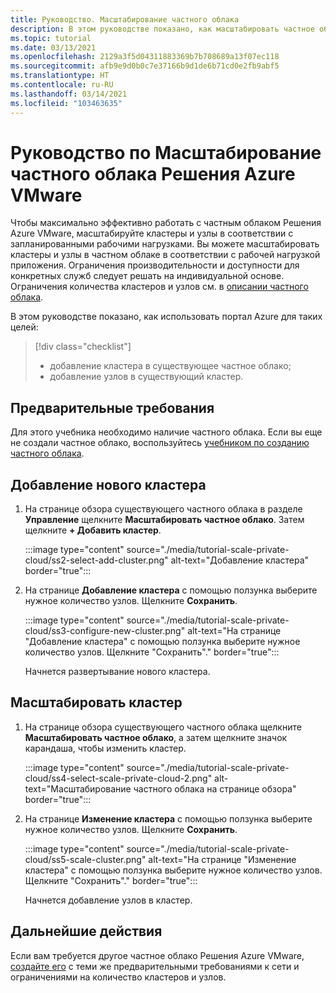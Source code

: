 ```yaml
---
title: Руководство. Масштабирование частного облака
description: В этом руководстве показано, как масштабировать частное облако Решения Azure VMware с помощью портала Azure.
ms.topic: tutorial
ms.date: 03/13/2021
ms.openlocfilehash: 2129a3f5d04311883369b7b708689a13f07ec118
ms.sourcegitcommit: afb9e9d0b0c7e37166b9d1de6b71cd0e2fb9abf5
ms.translationtype: HT
ms.contentlocale: ru-RU
ms.lasthandoff: 03/14/2021
ms.locfileid: "103463635"
---
```

# <a name="tutorial-scale-an-azure-vmware-solution-private-cloud"></a>Руководство по Масштабирование частного облака Решения Azure VMware

Чтобы максимально эффективно работать с частным облаком Решения Azure VMware, масштабируйте кластеры и узлы в соответствии с запланированными рабочими нагрузками. Вы можете масштабировать кластеры и узлы в частном облаке в соответствии с рабочей нагрузкой приложения. Ограничения производительности и доступности для конкретных служб следует решать на индивидуальной основе. Ограничения количества кластеров и узлов см. в [описании частного облака](concepts-private-clouds-clusters.md).

В этом руководстве показано, как использовать портал Azure для таких целей:

> [!div class="checklist"]
> * добавление кластера в существующее частное облако;
> * добавление узлов в существующий кластер.

## <a name="prerequisites"></a>Предварительные требования

Для этого учебника необходимо наличие частного облака. Если вы еще не создали частное облако, воспользуйтесь [учебником по созданию частного облака](tutorial-create-private-cloud.md). 

## <a name="add-a-new-cluster"></a>Добавление нового кластера

1. На странице обзора существующего частного облака в разделе **Управление** щелкните **Масштабировать частное облако**. Затем щелкните **+ Добавить кластер**.

   :::image type="content" source="./media/tutorial-scale-private-cloud/ss2-select-add-cluster.png" alt-text="Добавление кластера" border="true":::

1. На странице **Добавление кластера** с помощью ползунка выберите нужное количество узлов. Щелкните **Сохранить**.

   :::image type="content" source="./media/tutorial-scale-private-cloud/ss3-configure-new-cluster.png" alt-text="На странице &quot;Добавление кластера&quot; с помощью ползунка выберите нужное количество узлов. Щелкните &quot;Сохранить&quot;." border="true":::

   Начнется развертывание нового кластера.

## <a name="scale-a-cluster"></a>Масштабировать кластер 

1. На странице обзора существующего частного облака щелкните **Масштабировать частное облако**, а затем щелкните значок карандаша, чтобы изменить кластер.

   :::image type="content" source="./media/tutorial-scale-private-cloud/ss4-select-scale-private-cloud-2.png" alt-text="Масштабирование частного облака на странице обзора" border="true":::

1. На странице **Изменение кластера** с помощью ползунка выберите нужное количество узлов. Щелкните **Сохранить**.

   :::image type="content" source="./media/tutorial-scale-private-cloud/ss5-scale-cluster.png" alt-text="На странице &quot;Изменение кластера&quot; с помощью ползунка выберите нужное количество узлов. Щелкните &quot;Сохранить&quot;." border="true":::

   Начнется добавление узлов в кластер.

## <a name="next-steps"></a>Дальнейшие действия

Если вам требуется другое частное облако Решения Azure VMware, [создайте его](tutorial-create-private-cloud.md) с теми же предварительными требованиями к сети и ограничениями на количество кластеров и узлов.

<!-- LINKS - external-->

<!-- LINKS - internal -->
